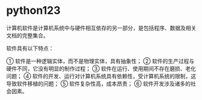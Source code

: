 # python123
计算机软件是计算机系统中与硬件相互依存的另一部分，是包括程序、数据及相关文档的完整集合。

软件具有以下特点：

① 软件是一种逻辑实体，而不是物理实体，具有抽象性；
② 软件的生产过程与硬件不同，它没有明显的制作过程；
③ 软件在运行、使用期间不存在磨损、老化问题；
④ 软件的开发、运行对计算机系统具有依赖性，受计算机系统的限制，这导致软件移植的问题；
⑤ 软件复杂性高，成本昂贵；
⑥ 软件开发涉及诸多的社会因素。
